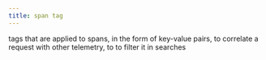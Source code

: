 ```yaml
---
title: span tag
---
```

tags that are applied to spans, in the form of key-value pairs, to correlate a request with other telemetry, to to filter it in searches